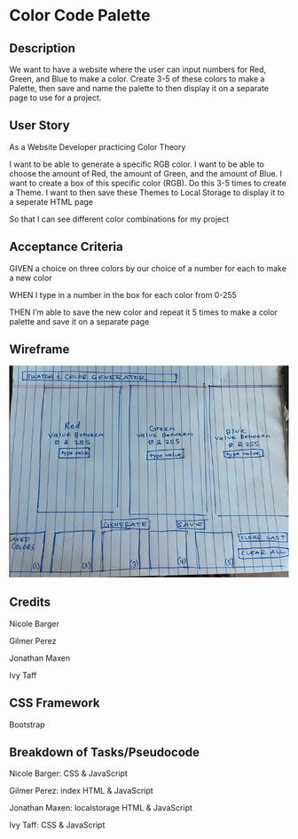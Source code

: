 # Color Code Palette

## Description

We want to have a website where the user can input numbers for Red, Green, and Blue to make a color. Create 3-5 of these colors to make a Palette, then save and name the palette to then display it on a separate page to use for a project.

## User Story

As a Website Developer practicing Color Theory

I want to be able to generate a specific RGB color. I want to be able to choose the amount of Red, the amount of Green, and the amount of Blue. I want to create a box of this specific color (RGB). Do this 3-5 times to create a Theme. I want to then save these Themes to Local Storage to display it to a seperate HTML page

So that I can see different color combinations for my project

## Acceptance Criteria

GIVEN a choice on three colors by our choice of a number for each  to make a new color

WHEN I type in a number in the box for each color from 0-255

THEN I’m able to save the new color and repeat it 5 times to make a color palette and save it on a separate page

## Wireframe

![Wireframe](./Images/Wireframe.jpg)

## Credits

Nicole Barger

Gilmer Perez

Jonathan Maxen

Ivy Taff

## CSS Framework

Bootstrap

## Breakdown of Tasks/Pseudocode

Nicole Barger: CSS & JavaScript

Gilmer Perez: index HTML & JavaScript

Jonathan Maxen: localstorage HTML & JavaScript

Ivy Taff: CSS & JavaScript